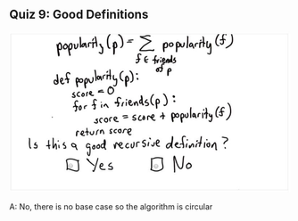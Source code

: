 ## Quiz 9: Good Definitions

![alt text](./media/quiz-09-good-definitions.JPG "good definitions")

A: No, there is no base case so the algorithm is circular
